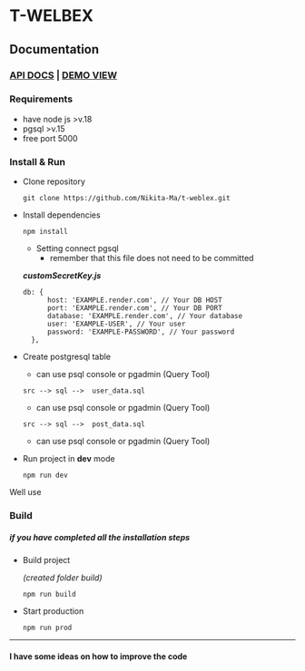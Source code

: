 # T-WELBEX

## Documentation

### [API DOCS](https://documenter.getpostman.com/view/13759288/2s93ebUXEG) | [DEMO VIEW](https://w-test-1.onrender.com/)

### Requirements

* have node js >v.18
* pgsql >v.15
* free port 5000

### Install & Run

* Clone repository

  `git clone https://github.com/Nikita-Ma/t-weblex.git`

* Install dependencies

  `npm install`

    * Setting connect pgsql
        * remember that this file does not need to be committed

  **_customSecretKey.js_**
  ```
  db: {
        host: 'EXAMPLE.render.com', // Your DB HOST
        port: 'EXAMPLE.render.com', // Your DB PORT
        database: 'EXAMPLE.render.com', // Your database
        user: 'EXAMPLE-USER', // Your user
        password: 'EXAMPLE-PASSWORD', // Your password
    },
  ```

* Create postgresql table
    * can use psql console or pgadmin (Query Tool)

  `src --> sql -->  user_data.sql `
    * can use psql console or pgadmin (Query Tool)

  `src --> sql -->  post_data.sql `
    * can use psql console or pgadmin (Query Tool)


* Run project in **dev** mode

  `npm run dev`

Well use

### Build
##### if you have completed all the installation steps
* Build project

  _(created folder build)_

  `npm run build`

* Start production

  `npm run prod`

--- 

#### I have some ideas on how to improve the code